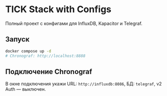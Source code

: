 # TICK Stack with Configs

Полный проект с конфигами для InfluxDB, Kapacitor и Telegraf.

## Запуск
```bash
docker compose up -d
# Chronograf: http://localhost:8888
```
## Подключение Chronograf
В окне подключения укажи URL: `http://influxdb:8086`, БД: `telegraf`, v2 Auth — выключен.
